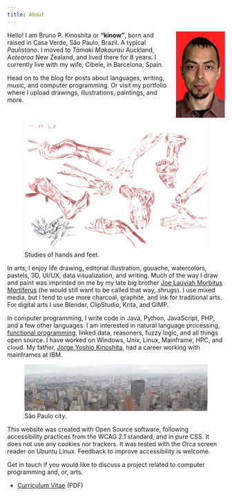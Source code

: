 ```yaml
---
title: About
---
```


<div class="landing-page" style="margin: 0; padding: 0;">
  <img
    id="kinow-photo"
    src="/assets/photos/about/2020-me-closeup.png"
    alt="kinow"
    title="kinow"
    style="max-height: 200px; float: right; margin: 0 auto .5rem auto;padding-left: .5rem;"
  />

  <p>Hello! I am Bruno P. Kinoshita or <strong>“kinow”</strong>, born and raised in
  Casa Verde, São Paulo, Brazil. A typical <i title="São Paulo city demonym">Paulistano</i>.
  I moved to <i title="Māori name for Auckland">Tāmaki Makaurau</i> Auckland,
  <i title="Māori name for New Zealand (or its North Island)">Aotearoa</i> New Zealand,
  and lived there for 8 years. I currently live with my wife, Cibele, in Barcelona, Spain.</p>

  <p>Head on to the blog for posts about languages, writing, music, and computer
  programming. Or visit my portfolio where I upload drawings, illustrations,
  paintings, and more.</p>
</div>

<figure class="feature">
  <img src="/assets/photos/about/255.png" alt="Photo of Sao Paulo City" style="width: 100vw;" class="dark-enabled">
  <figcaption>Studies of hands and feet.</figcaption>
</figure>

In arts, I enjoy life drawing, editorial illustration, gouache, watercolors, pastels,
3D, UI/UX, data visualization, and writing. Much of the way I draw and paint was imprinted
on me by my late big brother [Joe Lauviah Morbitus Mortiferus](https://youtu.be/wLhsyyN7T2Q?t=14)
(he would still want to be called that way, <i>shrugs</i>).
I use mixed media, but I tend to use more charcoal, graphite, and ink
for traditional arts. For digital arts I use Blender, ClipStudio, Krita,
and GIMP.

In computer programming, I write code in Java, Python, JavaScript, PHP,
and a few other languages. I am interested in natural language processing,
[functional programming](https://old.reddit.com/r/functionalprogramming/ "FP subreddit I created in 2012"),
linked data, reasoners, fuzzy logic, and all things open source. I have worked
on Windows, Unix, Linux, Mainframe, HPC, and cloud. My father,
[Jorge Yoshio Kinoshita](https://ancestors.familysearch.org/en/G3BB-G3H/jorge-yoshio-kinoshita-1953-2019),
had a career working with mainframes at IBM.

<figure class="full">
  <img src="/assets/photos/about/2015-sao-paulo-clipped.jpg" alt="Photo of Sao Paulo City" style="width: 100vw;">
  <figcaption>São Paulo city.</figcaption>
</figure>

This website was created with Open Source software, following accessibility
practices from the WCAG 2.1 standard, and in pure CSS. It does not use any
cookies nor trackers. It was tested with the Orca screen reader on Ubuntu
Linux. Feedback to improve accessibility is welcome.

Get in touch if you would like to discuss a project related to computer
programming and, or, arts.

- [Curriculum Vitae](cv.pdf) (PDF)
